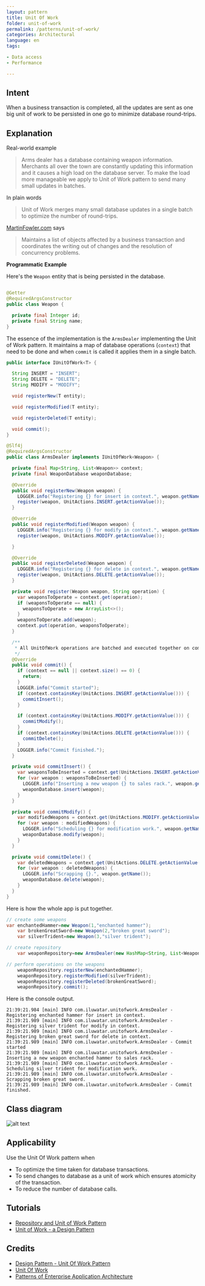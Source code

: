 ```yaml
---
layout: pattern
title: Unit Of Work
folder: unit-of-work
permalink: /patterns/unit-of-work/
categories: Architectural
language: en
tags:

- Data access
- Performance

---
```


## Intent

When a business transaction is completed, all the updates are sent as one big unit of work to be
persisted in one go to minimize database round-trips.

## Explanation

Real-world example

> Arms dealer has a database containing weapon information. Merchants all over the town are
> constantly updating this information and it causes a high load on the database server. To make the
> load more manageable we apply to Unit of Work pattern to send many small updates in batches.

In plain words

> Unit of Work merges many small database updates in a single batch to optimize the number of
> round-trips.

[MartinFowler.com](https://martinfowler.com/eaaCatalog/unitOfWork.html) says

> Maintains a list of objects affected by a business transaction and coordinates the writing out of
> changes and the resolution of concurrency problems.

**Programmatic Example**

Here's the `Weapon` entity that is being persisted in the database.

```java

@Getter
@RequiredArgsConstructor
public class Weapon {

  private final Integer id;
  private final String name;
}
```

The essence of the implementation is the `ArmsDealer` implementing the Unit of Work pattern.
It maintains a map of database operations (`context`) that need to be done and when `commit` is
called it applies them in a single batch.

```java
public interface IUnitOfWork<T> {

  String INSERT = "INSERT";
  String DELETE = "DELETE";
  String MODIFY = "MODIFY";

  void registerNew(T entity);

  void registerModified(T entity);

  void registerDeleted(T entity);

  void commit();
}

@Slf4j
@RequiredArgsConstructor
public class ArmsDealer implements IUnitOfWork<Weapon> {

  private final Map<String, List<Weapon>> context;
  private final WeaponDatabase weaponDatabase;

  @Override
  public void registerNew(Weapon weapon) {
    LOGGER.info("Registering {} for insert in context.", weapon.getName());
    register(weapon, UnitActions.INSERT.getActionValue());
  }

  @Override
  public void registerModified(Weapon weapon) {
    LOGGER.info("Registering {} for modify in context.", weapon.getName());
    register(weapon, UnitActions.MODIFY.getActionValue());

  }

  @Override
  public void registerDeleted(Weapon weapon) {
    LOGGER.info("Registering {} for delete in context.", weapon.getName());
    register(weapon, UnitActions.DELETE.getActionValue());
  }

  private void register(Weapon weapon, String operation) {
    var weaponsToOperate = context.get(operation);
    if (weaponsToOperate == null) {
      weaponsToOperate = new ArrayList<>();
    }
    weaponsToOperate.add(weapon);
    context.put(operation, weaponsToOperate);
  }

  /**
   * All UnitOfWork operations are batched and executed together on commit only.
   */
  @Override
  public void commit() {
    if (context == null || context.size() == 0) {
      return;
    }
    LOGGER.info("Commit started");
    if (context.containsKey(UnitActions.INSERT.getActionValue())) {
      commitInsert();
    }

    if (context.containsKey(UnitActions.MODIFY.getActionValue())) {
      commitModify();
    }
    if (context.containsKey(UnitActions.DELETE.getActionValue())) {
      commitDelete();
    }
    LOGGER.info("Commit finished.");
  }

  private void commitInsert() {
    var weaponsToBeInserted = context.get(UnitActions.INSERT.getActionValue());
    for (var weapon : weaponsToBeInserted) {
      LOGGER.info("Inserting a new weapon {} to sales rack.", weapon.getName());
      weaponDatabase.insert(weapon);
    }
  }

  private void commitModify() {
    var modifiedWeapons = context.get(UnitActions.MODIFY.getActionValue());
    for (var weapon : modifiedWeapons) {
      LOGGER.info("Scheduling {} for modification work.", weapon.getName());
      weaponDatabase.modify(weapon);
    }
  }

  private void commitDelete() {
    var deletedWeapons = context.get(UnitActions.DELETE.getActionValue());
    for (var weapon : deletedWeapons) {
      LOGGER.info("Scrapping {}.", weapon.getName());
      weaponDatabase.delete(weapon);
    }
  }
}
```

Here is how the whole app is put together.

```java
// create some weapons
var enchantedHammer=new Weapon(1,"enchanted hammer");
    var brokenGreatSword=new Weapon(2,"broken great sword");
    var silverTrident=new Weapon(3,"silver trident");

// create repository
    var weaponRepository=new ArmsDealer(new HashMap<String, List<Weapon>>(),new WeaponDatabase());

// perform operations on the weapons
    weaponRepository.registerNew(enchantedHammer);
    weaponRepository.registerModified(silverTrident);
    weaponRepository.registerDeleted(brokenGreatSword);
    weaponRepository.commit();
```

Here is the console output.

```
21:39:21.984 [main] INFO com.iluwatar.unitofwork.ArmsDealer - Registering enchanted hammer for insert in context.
21:39:21.989 [main] INFO com.iluwatar.unitofwork.ArmsDealer - Registering silver trident for modify in context.
21:39:21.989 [main] INFO com.iluwatar.unitofwork.ArmsDealer - Registering broken great sword for delete in context.
21:39:21.989 [main] INFO com.iluwatar.unitofwork.ArmsDealer - Commit started
21:39:21.989 [main] INFO com.iluwatar.unitofwork.ArmsDealer - Inserting a new weapon enchanted hammer to sales rack.
21:39:21.989 [main] INFO com.iluwatar.unitofwork.ArmsDealer - Scheduling silver trident for modification work.
21:39:21.989 [main] INFO com.iluwatar.unitofwork.ArmsDealer - Scrapping broken great sword.
21:39:21.989 [main] INFO com.iluwatar.unitofwork.ArmsDealer - Commit finished.
```

## Class diagram

![alt text](etc/unit-of-work.urm.png "unit-of-work")

## Applicability

Use the Unit Of Work pattern when

* To optimize the time taken for database transactions.
* To send changes to database as a unit of work which ensures atomicity of the transaction.
* To reduce the number of database calls.

## Tutorials

* [Repository and Unit of Work Pattern](https://www.programmingwithwolfgang.com/repository-and-unit-of-work-pattern/)
* [Unit of Work - a Design Pattern](https://mono.software/2017/01/13/unit-of-work-a-design-pattern/)

## Credits

* [Design Pattern - Unit Of Work Pattern](https://www.codeproject.com/Articles/581487/Unit-of-Work-Design-Pattern)
* [Unit Of Work](https://martinfowler.com/eaaCatalog/unitOfWork.html)
* [Patterns of Enterprise Application Architecture](https://www.amazon.com/gp/product/0321127420/ref=as_li_tl?ie=UTF8&camp=1789&creative=9325&creativeASIN=0321127420&linkCode=as2&tag=javadesignpat-20&linkId=d9f7d37b032ca6e96253562d075fcc4a)
